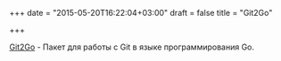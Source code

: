 +++
date = "2015-05-20T16:22:04+03:00"
draft = false
title = "Git2Go"

+++

<p><a href="https://golog.co/blog/article/Git2Go">Git2Go</a>&nbsp;- Пакет для работы с Git в языке программирования Go.</p>


